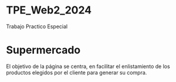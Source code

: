 # TPE_Web2_2024
Trabajo Practico Especial
# Supermercado
El objetivo de la página se centra, en facilitar el enlistamiento de los productos elegidos por el cliente para generar su compra.
